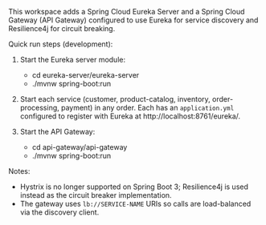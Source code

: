This workspace adds a Spring Cloud Eureka Server and a Spring Cloud Gateway (API Gateway) configured to use Eureka for service discovery and Resilience4j for circuit breaking.

Quick run steps (development):

1. Start the Eureka server module:
   - cd eureka-server/eureka-server
   - ./mvnw spring-boot:run

2. Start each service (customer, product-catalog, inventory, order-processing, payment) in any order. Each has an `application.yml` configured to register with Eureka at http://localhost:8761/eureka/.

3. Start the API Gateway:
   - cd api-gateway/api-gateway
   - ./mvnw spring-boot:run

Notes:
- Hystrix is no longer supported on Spring Boot 3; Resilience4j is used instead as the circuit breaker implementation.
- The gateway uses `lb://SERVICE-NAME` URIs so calls are load-balanced via the discovery client.
